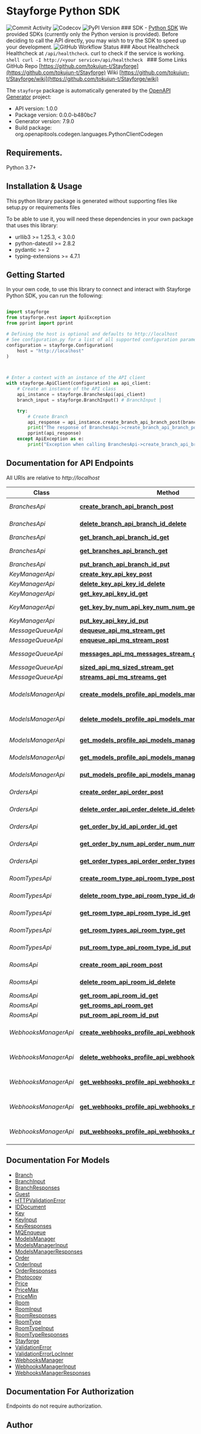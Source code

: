 # Stayforge Python SDK
![Commit Activity](https://img.shields.io/github/commit-activity/m/tokujun-t/stayforge) ![Codecov](https://codecov.io/gh/tokujun-t/stayforge/branch/main/graph/badge.svg) ![PyPI Version](https://img.shields.io/pypi/v/stayforge)  ### SDK  - [Python SDK](https://github.com/tokujun-t/stayforge-python)  We provided SDKs (currently only the Python version is provided). Before deciding to call the API directly, you may wish to try the SDK to speed up your development.  ![GitHub Workflow Status](https://github.com/tokujun-t/Stayforge/actions/workflows/python-sdk.yml/badge.svg)   ### About Healthcheck  Healthcheck at `/api/healthcheck`. curl to check if the service is working.  ```shell curl -I http://<your service>/api/healthcheck ``` ### Some Links  GitHub Repo [https://github.com/tokujun-t/Stayforge](https://github.com/tokujun-t/Stayforge)  Wiki [https://github.com/tokujun-t/Stayforge/wiki](https://github.com/tokujun-t/Stayforge/wiki) 

The `stayforge` package is automatically generated by the [OpenAPI Generator](https://openapi-generator.tech) project:

- API version: 1.0.0
- Package version: 0.0.0-b480bc7
- Generator version: 7.9.0
- Build package: org.openapitools.codegen.languages.PythonClientCodegen

## Requirements.

Python 3.7+

## Installation & Usage

This python library package is generated without supporting files like setup.py or requirements files

To be able to use it, you will need these dependencies in your own package that uses this library:

* urllib3 >= 1.25.3, < 3.0.0
* python-dateutil >= 2.8.2
* pydantic >= 2
* typing-extensions >= 4.7.1

## Getting Started

In your own code, to use this library to connect and interact with Stayforge Python SDK,
you can run the following:

```python

import stayforge
from stayforge.rest import ApiException
from pprint import pprint

# Defining the host is optional and defaults to http://localhost
# See configuration.py for a list of all supported configuration parameters.
configuration = stayforge.Configuration(
    host = "http://localhost"
)



# Enter a context with an instance of the API client
with stayforge.ApiClient(configuration) as api_client:
    # Create an instance of the API class
    api_instance = stayforge.BranchesApi(api_client)
    branch_input = stayforge.BranchInput() # BranchInput | 

    try:
        # Create Branch
        api_response = api_instance.create_branch_api_branch_post(branch_input)
        print("The response of BranchesApi->create_branch_api_branch_post:\n")
        pprint(api_response)
    except ApiException as e:
        print("Exception when calling BranchesApi->create_branch_api_branch_post: %s\n" % e)

```

## Documentation for API Endpoints

All URIs are relative to *http://localhost*

Class | Method | HTTP request | Description
------------ | ------------- | ------------- | -------------
*BranchesApi* | [**create_branch_api_branch_post**](stayforge/docs/BranchesApi.md#create_branch_api_branch_post) | **POST** /api/branch/ | Create Branch
*BranchesApi* | [**delete_branch_api_branch_id_delete**](stayforge/docs/BranchesApi.md#delete_branch_api_branch_id_delete) | **DELETE** /api/branch/{id} | Delete Branch
*BranchesApi* | [**get_branch_api_branch_id_get**](stayforge/docs/BranchesApi.md#get_branch_api_branch_id_get) | **GET** /api/branch/{id} | Get Branch
*BranchesApi* | [**get_branches_api_branch_get**](stayforge/docs/BranchesApi.md#get_branches_api_branch_get) | **GET** /api/branch/ | Get Branches
*BranchesApi* | [**put_branch_api_branch_id_put**](stayforge/docs/BranchesApi.md#put_branch_api_branch_id_put) | **PUT** /api/branch/{id} | Put Branch
*KeyManagerApi* | [**create_key_api_key_post**](stayforge/docs/KeyManagerApi.md#create_key_api_key_post) | **POST** /api/key/ | Create Key
*KeyManagerApi* | [**delete_key_api_key_id_delete**](stayforge/docs/KeyManagerApi.md#delete_key_api_key_id_delete) | **DELETE** /api/key/{id} | Delete Key
*KeyManagerApi* | [**get_key_api_key_id_get**](stayforge/docs/KeyManagerApi.md#get_key_api_key_id_get) | **GET** /api/key/{id} | Get Key
*KeyManagerApi* | [**get_key_by_num_api_key_num_num_get**](stayforge/docs/KeyManagerApi.md#get_key_by_num_api_key_num_num_get) | **GET** /api/key/num/{num} | Get Key By Num
*KeyManagerApi* | [**put_key_api_key_id_put**](stayforge/docs/KeyManagerApi.md#put_key_api_key_id_put) | **PUT** /api/key/{id} | Put Key
*MessageQueueApi* | [**dequeue_api_mq_stream_get**](stayforge/docs/MessageQueueApi.md#dequeue_api_mq_stream_get) | **GET** /api/mq/{stream} | Dequeue
*MessageQueueApi* | [**enqueue_api_mq_stream_post**](stayforge/docs/MessageQueueApi.md#enqueue_api_mq_stream_post) | **POST** /api/mq/{stream} | Enqueue
*MessageQueueApi* | [**messages_api_mq_messages_stream_get**](stayforge/docs/MessageQueueApi.md#messages_api_mq_messages_stream_get) | **GET** /api/mq/messages/{stream} | Messages
*MessageQueueApi* | [**sized_api_mq_sized_stream_get**](stayforge/docs/MessageQueueApi.md#sized_api_mq_sized_stream_get) | **GET** /api/mq/sized/{stream} | Sized
*MessageQueueApi* | [**streams_api_mq_streams_get**](stayforge/docs/MessageQueueApi.md#streams_api_mq_streams_get) | **GET** /api/mq/streams | Streams
*ModelsManagerApi* | [**create_models_profile_api_models_manager_post**](stayforge/docs/ModelsManagerApi.md#create_models_profile_api_models_manager_post) | **POST** /api/models_manager/ | Create Models Profile
*ModelsManagerApi* | [**delete_models_profile_api_models_manager_id_delete**](stayforge/docs/ModelsManagerApi.md#delete_models_profile_api_models_manager_id_delete) | **DELETE** /api/models_manager/{id} | Delete Models Profile
*ModelsManagerApi* | [**get_models_profile_api_models_manager_get**](stayforge/docs/ModelsManagerApi.md#get_models_profile_api_models_manager_get) | **GET** /api/models_manager/ | Get Models Profile
*ModelsManagerApi* | [**get_models_profile_api_models_manager_id_get**](stayforge/docs/ModelsManagerApi.md#get_models_profile_api_models_manager_id_get) | **GET** /api/models_manager/{id} | Get Models Profile
*ModelsManagerApi* | [**put_models_profile_api_models_manager_id_put**](stayforge/docs/ModelsManagerApi.md#put_models_profile_api_models_manager_id_put) | **PUT** /api/models_manager/{id} | Put Models Profile
*OrdersApi* | [**create_order_api_order_post**](stayforge/docs/OrdersApi.md#create_order_api_order_post) | **POST** /api/order/ | Create Order
*OrdersApi* | [**delete_order_api_order_delete_id_delete**](stayforge/docs/OrdersApi.md#delete_order_api_order_delete_id_delete) | **DELETE** /api/order/_delete/{id} | Delete Order
*OrdersApi* | [**get_order_by_id_api_order_id_get**](stayforge/docs/OrdersApi.md#get_order_by_id_api_order_id_get) | **GET** /api/order/{id} | Get Order By Id
*OrdersApi* | [**get_order_by_num_api_order_num_num_get**](stayforge/docs/OrdersApi.md#get_order_by_num_api_order_num_num_get) | **GET** /api/order/num/{num} | Get Order By Num
*OrdersApi* | [**get_order_types_api_order_order_types_get**](stayforge/docs/OrdersApi.md#get_order_types_api_order_order_types_get) | **GET** /api/order/order_types | Get Order Types
*RoomTypesApi* | [**create_room_type_api_room_type_post**](stayforge/docs/RoomTypesApi.md#create_room_type_api_room_type_post) | **POST** /api/room_type/ | Create Room Type
*RoomTypesApi* | [**delete_room_type_api_room_type_id_delete**](stayforge/docs/RoomTypesApi.md#delete_room_type_api_room_type_id_delete) | **DELETE** /api/room_type/{id} | Delete Room Type
*RoomTypesApi* | [**get_room_type_api_room_type_id_get**](stayforge/docs/RoomTypesApi.md#get_room_type_api_room_type_id_get) | **GET** /api/room_type/{id} | Get Room Type
*RoomTypesApi* | [**get_room_types_api_room_type_get**](stayforge/docs/RoomTypesApi.md#get_room_types_api_room_type_get) | **GET** /api/room_type/ | Get Room Types
*RoomTypesApi* | [**put_room_type_api_room_type_id_put**](stayforge/docs/RoomTypesApi.md#put_room_type_api_room_type_id_put) | **PUT** /api/room_type/{id} | Put Room Type
*RoomsApi* | [**create_room_api_room_post**](stayforge/docs/RoomsApi.md#create_room_api_room_post) | **POST** /api/room/ | Create Room
*RoomsApi* | [**delete_room_api_room_id_delete**](stayforge/docs/RoomsApi.md#delete_room_api_room_id_delete) | **DELETE** /api/room/{id} | Delete Room
*RoomsApi* | [**get_room_api_room_id_get**](stayforge/docs/RoomsApi.md#get_room_api_room_id_get) | **GET** /api/room/{id} | Get Room
*RoomsApi* | [**get_rooms_api_room_get**](stayforge/docs/RoomsApi.md#get_rooms_api_room_get) | **GET** /api/room/ | Get Rooms
*RoomsApi* | [**put_room_api_room_id_put**](stayforge/docs/RoomsApi.md#put_room_api_room_id_put) | **PUT** /api/room/{id} | Put Room
*WebhooksManagerApi* | [**create_webhooks_profile_api_webhooks_manager_post**](stayforge/docs/WebhooksManagerApi.md#create_webhooks_profile_api_webhooks_manager_post) | **POST** /api/webhooks_manager/ | Create Webhooks Profile
*WebhooksManagerApi* | [**delete_webhooks_profile_api_webhooks_manager_id_delete**](stayforge/docs/WebhooksManagerApi.md#delete_webhooks_profile_api_webhooks_manager_id_delete) | **DELETE** /api/webhooks_manager/{id} | Delete Webhooks Profile
*WebhooksManagerApi* | [**get_webhooks_profile_api_webhooks_manager_get**](stayforge/docs/WebhooksManagerApi.md#get_webhooks_profile_api_webhooks_manager_get) | **GET** /api/webhooks_manager/ | Get Webhooks Profile
*WebhooksManagerApi* | [**get_webhooks_profile_api_webhooks_manager_id_get**](stayforge/docs/WebhooksManagerApi.md#get_webhooks_profile_api_webhooks_manager_id_get) | **GET** /api/webhooks_manager/{id} | Get Webhooks Profile
*WebhooksManagerApi* | [**put_webhooks_profile_api_webhooks_manager_id_put**](stayforge/docs/WebhooksManagerApi.md#put_webhooks_profile_api_webhooks_manager_id_put) | **PUT** /api/webhooks_manager/{id} | Put Webhooks Profile


## Documentation For Models

 - [Branch](stayforge/docs/Branch.md)
 - [BranchInput](stayforge/docs/BranchInput.md)
 - [BranchResponses](stayforge/docs/BranchResponses.md)
 - [Guest](stayforge/docs/Guest.md)
 - [HTTPValidationError](stayforge/docs/HTTPValidationError.md)
 - [IDDocument](stayforge/docs/IDDocument.md)
 - [Key](stayforge/docs/Key.md)
 - [KeyInput](stayforge/docs/KeyInput.md)
 - [KeyResponses](stayforge/docs/KeyResponses.md)
 - [MQEnqueue](stayforge/docs/MQEnqueue.md)
 - [ModelsManager](stayforge/docs/ModelsManager.md)
 - [ModelsManagerInput](stayforge/docs/ModelsManagerInput.md)
 - [ModelsManagerResponses](stayforge/docs/ModelsManagerResponses.md)
 - [Order](stayforge/docs/Order.md)
 - [OrderInput](stayforge/docs/OrderInput.md)
 - [OrderResponses](stayforge/docs/OrderResponses.md)
 - [Photocopy](stayforge/docs/Photocopy.md)
 - [Price](stayforge/docs/Price.md)
 - [PriceMax](stayforge/docs/PriceMax.md)
 - [PriceMin](stayforge/docs/PriceMin.md)
 - [Room](stayforge/docs/Room.md)
 - [RoomInput](stayforge/docs/RoomInput.md)
 - [RoomResponses](stayforge/docs/RoomResponses.md)
 - [RoomType](stayforge/docs/RoomType.md)
 - [RoomTypeInput](stayforge/docs/RoomTypeInput.md)
 - [RoomTypeResponses](stayforge/docs/RoomTypeResponses.md)
 - [Stayforge](stayforge/docs/Stayforge.md)
 - [ValidationError](stayforge/docs/ValidationError.md)
 - [ValidationErrorLocInner](stayforge/docs/ValidationErrorLocInner.md)
 - [WebhooksManager](stayforge/docs/WebhooksManager.md)
 - [WebhooksManagerInput](stayforge/docs/WebhooksManagerInput.md)
 - [WebhooksManagerResponses](stayforge/docs/WebhooksManagerResponses.md)


<a id="documentation-for-authorization"></a>
## Documentation For Authorization

Endpoints do not require authorization.


## Author




